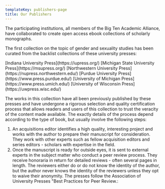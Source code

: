 ```yaml
---
templateKey: publishers-page
title: Our Publishers
---
```

The participating institutions, all members of the Big Ten Academic Alliance, have collaborated to create open access ebook collections of scholarly monographs. 

The first collection on the topic of gender and sexuality studies has been curated from the backlist collections of these university presses:

<div class="publishers">
[Indiana University Press](https://iupress.org/)
[Michigan State University Press](https://msupress.org/)
[Northwestern University Press](https://nupress.northwestern.edu/)
[Purdue University Press](https://www.press.purdue.edu/)
[University of Michigan Press](https://www.press.umich.edu/)
[University of Wisconsin Press](https://uwpress.wisc.edu/)
</div>

The works in this collection have all been previously published by these presses and have undergone a rigorous selection and quality certification process that allows readers and users of this collection to trust the veracity of the content made available. The exactly details of the process depend according to the type of book, but usually involve the following steps:

1. A﻿n acquisitions editor identifies a high quality, interesting project and works with the author to prepare their manuscript for consideration. They work with other experts such as fellow acquisition editors and series editors - scholars with expertise in the field.
2. O﻿nce the manuscript is ready for outside eyes, it is sent to external experts in the subject matter who conduct a peer review process. They receive honoraria in return for detailed reviews - often several pages in length. The reviewers either do or do not know the identity of the author, but the author never knows the identity of the reviewers unless they opt to waive their anonymity. The presses follow the Association of University Presses "Best Practices for Peer Review﻿.: